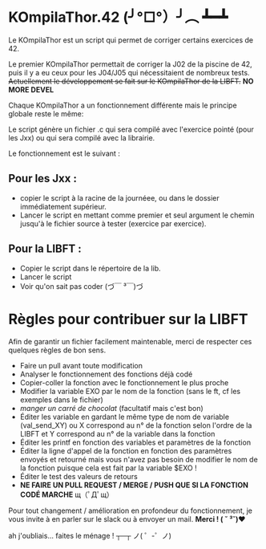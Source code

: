 # KOmpilaThor.42 (╯°□°）╯︵ ┻━┻
Le KOmpilaThor est un script qui permet de corriger certains exercices de 42.

Le premier KOmpilaThor permettait de corriger la J02 de la piscine de 42, puis il y a eu ceux pour les J04/J05 qui nécessitaient de nombreux tests.
~~Actuellement le développement se fait sur le KOmpilaThor de la LIBFT.~~ **NO MORE DEVEL**

Chaque KOmpilaThor a un fonctionnement différente mais le principe globale reste le même:

Le script génère un fichier .c qui sera compilé avec l'exercice pointé (pour les Jxx) ou qui sera compilé avec la librairie.

Le fonctionnement est le suivant :

Pour les Jxx :
-------
* copier le script à la racine de la journéee, ou dans le dossier immédiatement supérieur.
* Lancer le script en mettant comme premier et seul argument le chemin jusqu'à le fichier source à tester (exercice par exercice).

Pour la LIBFT :
-------
* Copier le script dans le répertoire de la lib.
* Lancer le script
* Voir qu'on sait pas coder (づ￣ ³￣)づ

# Règles pour contribuer sur la **LIBFT**
Afin de garantir un fichier facilement maintenable, merci de respecter ces quelques règles de bon sens.
* Faire un pull avant toute modification
* Analyser le fonctionnement des fonctions déjà codé
* Copier-coller la fonction avec le fonctionnement le plus proche
* Modifier la variable EXO par le nom de la fonction (sans le ft, cf les exemples dans le fichier)
* *manger un carré de chocolat* (facultatif mais c'est bon)
* Éditer les variable en gardant le même type de nom de variable (val_send_XY) ou X correspond au n° de la fonction selon l'ordre de la LIBFT et Y correspond au n° de la variable dans la fonction
* Éditer les printf en fonction des variables et paramètres de la fonction
* Éditer la ligne d'appel de la fonction en fonction des paramètres envoyés et retourné mais vous n'avez pas besoin de modifier le nom de la fonction puisque cela est fait par la variable $EXO !
* Éditer le test des valeurs de retours
* **NE FAIRE UN PULL REQUEST / MERGE / PUSH QUE SI LA FONCTION CODÉ MARCHE** щ（ﾟДﾟщ）

Pour tout changement / amélioration en profondeur du fonctionnement, je vous invite à en parler sur le slack ou à envoyer un mail.
**Merci ! ( ˘ ³˘)♥**


ah j'oubliais... faites le ménage ! ┬─┬﻿ ノ( ゜-゜ノ)
